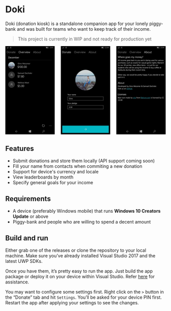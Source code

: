 # Doki

Doki (donation kiosk) is a standalone companion app for your lonely piggy-bank and was built for teams who want to keep track of their income.

> This project is currently in WIP and not ready for production yet



![](assets/hero.png)



## Features

- Submit donations and store them locally (API support coming soon)
- Fill your name from contacts when commiting a new donation
- Support for device's currency and locale
- View leaderboards by month
- Specify general goals for your income



## Requirements

- A device (preferably Windows mobile) that runs **Windows 10 Creators Update** or above
- Piggy-bank and people who are willing to spend a decent amount



## Build and run

Either grab one of the releases or clone the repository to your local machine. Make sure you’ve already installed Visual Studio 2017 and the latest UWP SDKs.

Once you have them, it’s pretty easy to run the app. Just build the app package or deploy it on your device within Visual Studio. Refer [here](https://docs.microsoft.com/en-us/visualstudio/debugger/start-a-debugging-session-for-a-store-app-in-visual-studio-vb-csharp-cpp-and-xaml?view=vs-2017) for assistance.

You may want to configure some settings first. Right click on the `>` button in the “Donate” tab and hit `Settings`. You’ll be asked for your device PIN first. Restart the app after applying your settings to see the changes.